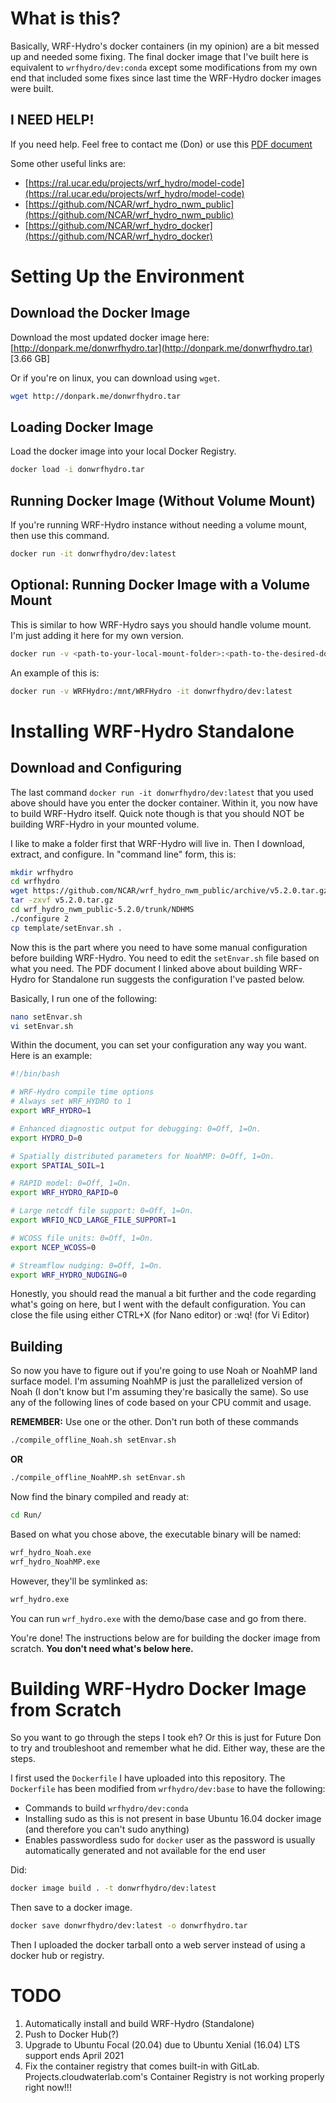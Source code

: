 # What is this?

Basically, WRF-Hydro's docker containers (in my opinion) are a bit messed up and 
needed some fixing.  The final docker image that I've built here is equivalent 
to `wrfhydro/dev:conda` except some modifications from my own end that included 
some fixes since last time the WRF-Hydro docker images were built.  

## I NEED HELP!

If you need help.  Feel free to contact me (Don) or use this [PDF document](https://ral.ucar.edu/sites/default/files/public/projects/Technical%20Description%20%26amp%3B%20User%20Guides/howtobuildrunwrfhydrov511instandalonemode.pdf)

Some other useful links are:

- [https://ral.ucar.edu/projects/wrf_hydro/model-code](https://ral.ucar.edu/projects/wrf_hydro/model-code)
- [https://github.com/NCAR/wrf_hydro_nwm_public](https://github.com/NCAR/wrf_hydro_nwm_public)
- [https://github.com/NCAR/wrf_hydro_docker](https://github.com/NCAR/wrf_hydro_docker)


# Setting Up the Environment

## Download the Docker Image

Download the most updated docker image here: [http://donpark.me/donwrfhydro.tar](http://donpark.me/donwrfhydro.tar) [3.66 GB]

Or if you're on linux, you can download using `wget`. 

```bash
wget http://donpark.me/donwrfhydro.tar
```

## Loading Docker Image

Load the docker image into your local Docker Registry.

```bash
docker load -i donwrfhydro.tar
```

## Running Docker Image (Without Volume Mount)

If you're running WRF-Hydro instance without needing a volume mount, then use this command.  

```bash
docker run -it donwrfhydro/dev:latest
```

## Optional: Running Docker Image with a Volume Mount

This is similar to how WRF-Hydro says you should handle volume mount.  I'm just adding it here for my own version.

```bash
docker run -v <path-to-your-local-mount-folder>:<path-to-the-desired-docker-folder> -it donwrfhydro/dev:latest
```

An example of this is:

```bash
docker run -v WRFHydro:/mnt/WRFHydro -it donwrfhydro/dev:latest
```

# Installing WRF-Hydro Standalone

## Download and Configuring

The last command `docker run -it donwrfhydro/dev:latest` that you used above should have you enter the docker container.  Within it, you now have to build WRF-Hydro itself.  Quick note though is that you should NOT be building WRF-Hydro in your mounted volume.  

I like to make a folder first that WRF-Hydro will live in.  Then I download, extract, and configure.  In "command line" form, this is:

```bash
mkdir wrfhydro
cd wrfhydro
wget https://github.com/NCAR/wrf_hydro_nwm_public/archive/v5.2.0.tar.gz
tar -zxvf v5.2.0.tar.gz
cd wrf_hydro_nwm_public-5.2.0/trunk/NDHMS
./configure 2
cp template/setEnvar.sh .
```

Now this is the part where you need to have some manual configuration before building WRF-Hydro.  You need to edit the `setEnvar.sh` file based on what you need.  The PDF document I linked above about building WRF-Hydro for Standalone run suggests the configuration I've pasted below.  

Basically, I run one of the following:

```bash
nano setEnvar.sh
vi setEnvar.sh
```

Within the document, you can set your configuration any way you want.  Here is an example:

```bash
#!/bin/bash

# WRF-Hydro compile time options
# Always set WRF_HYDRO to 1
export WRF_HYDRO=1

# Enhanced diagnostic output for debugging: 0=Off, 1=On.
export HYDRO_D=0

# Spatially distributed parameters for NoahMP: 0=Off, 1=On.
export SPATIAL_SOIL=1 

# RAPID model: 0=Off, 1=On.
export WRF_HYDRO_RAPID=0 

# Large netcdf file support: 0=Off, 1=On.
export WRFIO_NCD_LARGE_FILE_SUPPORT=1 

# WCOSS file units: 0=Off, 1=On.
export NCEP_WCOSS=0 

# Streamflow nudging: 0=Off, 1=On.
export WRF_HYDRO_NUDGING=0 

```

Honestly, you should read the manual a bit further and the code regarding what's going on here, but I went with the default configuration.  You can close the file using either CTRL+X (for Nano editor) or :wq! (for Vi Editor)

## Building

So now you have to figure out if you're going to use Noah or NoahMP land surface model.  I'm assuming NoahMP is just the parallelized version of Noah (I don't know but I'm assuming they're basically the same).  So use any of the following lines of code based on your CPU commit and usage.

**REMEMBER:** Use one or the other.  Don't run both of these commands

```bash
./compile_offline_Noah.sh setEnvar.sh
```

**OR**

```bash
./compile_offline_NoahMP.sh setEnvar.sh
```

Now find the binary compiled and ready at:

```bash
cd Run/
```

Based on what you chose above, the executable binary will be named:

```bash
wrf_hydro_Noah.exe
wrf_hydro_NoahMP.exe
```

However, they'll be symlinked as:

```bash
wrf_hydro.exe
```

You can run `wrf_hydro.exe` with the demo/base case and go from there.  

You're done!  The instructions below are for building the docker image from scratch.  **You don't need what's below here.**

# Building WRF-Hydro Docker Image from Scratch

So you want to go through the steps I took eh?  Or this is just for Future Don to try and troubleshoot and remember what he did.  Either way, these are the steps.

I first used the `Dockerfile` I have uploaded into this repository.  The `Dockerfile` has been modified from `wrfhydro/dev:base` to have the following:

- Commands to build `wrfhydro/dev:conda` 
- Installing sudo as this is not present in base Ubuntu 16.04 docker image (and therefore you can't sudo anything)
- Enables passwordless sudo for `docker` user as the password is usually automatically generated and not available for the end user

Did:

```bash
docker image build . -t donwrfhydro/dev:latest
```

Then save to a docker image.

```bash
docker save donwrfhydro/dev:latest -o donwrfhydro.tar
```

Then I uploaded the docker tarball onto a web server instead of using a docker hub or registry.  

# TODO

1. Automatically install and build WRF-Hydro (Standalone)
2. Push to Docker Hub(?)
3. Upgrade to Ubuntu Focal (20.04) due to Ubuntu Xenial (16.04) LTS support ends April 2021
4. Fix the container registry that comes built-in with GitLab.  Projects.cloudwaterlab.com's Container Registry is not working properly right now!!!